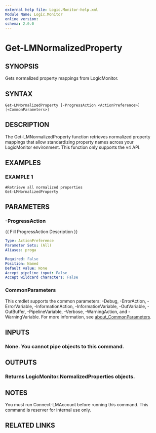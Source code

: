 ```yaml
---
external help file: Logic.Monitor-help.xml
Module Name: Logic.Monitor
online version:
schema: 2.0.0
---
```


# Get-LMNormalizedProperty

## SYNOPSIS
Gets normalized property mappings from LogicMonitor.

## SYNTAX

```
Get-LMNormalizedProperty [-ProgressAction <ActionPreference>] [<CommonParameters>]
```

## DESCRIPTION
The Get-LMNormalizedProperty function retrieves normalized property mappings that allow standardizing property names across your LogicMonitor environment.
This function only supports the v4 API.

## EXAMPLES

### EXAMPLE 1
```
#Retrieve all normalized properties
Get-LMNormalizedProperty
```

## PARAMETERS

### -ProgressAction
{{ Fill ProgressAction Description }}

```yaml
Type: ActionPreference
Parameter Sets: (All)
Aliases: proga

Required: False
Position: Named
Default value: None
Accept pipeline input: False
Accept wildcard characters: False
```

### CommonParameters
This cmdlet supports the common parameters: -Debug, -ErrorAction, -ErrorVariable, -InformationAction, -InformationVariable, -OutVariable, -OutBuffer, -PipelineVariable, -Verbose, -WarningAction, and -WarningVariable. For more information, see [about_CommonParameters](http://go.microsoft.com/fwlink/?LinkID=113216).

## INPUTS

### None. You cannot pipe objects to this command.
## OUTPUTS

### Returns LogicMonitor.NormalizedProperties objects.
## NOTES
You must run Connect-LMAccount before running this command.
This command is reserver for internal use only.

## RELATED LINKS
